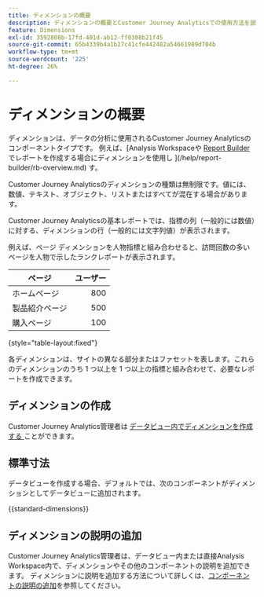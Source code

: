 ```yaml
---
title: ディメンションの概要
description: ディメンションの概要とCustomer Journey Analyticsでの使用方法を説明します
feature: Dimensions
exl-id: 3592808b-17fd-401d-ab12-ff0308b21f45
source-git-commit: 65b4339b4a1b27c41cfe442482a54661989d704b
workflow-type: tm+mt
source-wordcount: '225'
ht-degree: 26%

---
```


# ディメンションの概要

ディメンションは、データの分析に使用されるCustomer Journey Analyticsのコンポーネントタイプです。 例えば、[Analysis Workspaceや [Report Builder](/help/analysis-workspace/home.md) でレポートを作成する場合にディメンションを使用し ](/help/report-builder/rb-overview.md) す。

Customer Journey Analyticsのディメンションの種類は無制限です。値には、数値、テキスト、オブジェクト、リストまたはすべてが混在する場合があります。

Customer Journey Analyticsの基本レポートでは、指標の列（一般的には数値）に対する、ディメンションの行（一般的には文字列値）が表示されます。

例えば、ページ ディメンションを人物指標と組み合わせると、訪問回数の多いページを人物で示したランクレポートが表示されます。

| ページ | ユーザー |
| --- | ---: |
| ホームページ | 800 |
| 製品紹介ページ | 500 |
| 購入ページ | 100 |

{style="table-layout:fixed"}

各ディメンションは、サイトの異なる部分またはファセットを表します。これらのディメンションのうち 1 つ以上を 1 つ以上の指標と組み合わせて、必要なレポートを作成できます。


## ディメンションの作成

Customer Journey Analytics管理者は [ データビュー内でディメンションを作成する ](/help/data-views/create-dataview.md#components) ことができます。

## 標準寸法

データビューを作成する場合、デフォルトでは、次のコンポーネントがディメンションとしてデータビューに追加されます。

{{standard-dimensions}}


## ディメンションの説明の追加

Customer Journey Analytics管理者は、データビュー内または直接Analysis Workspace内で、ディメンションやその他のコンポーネントの説明を追加できます。 ディメンションに説明を追加する方法について詳しくは、[コンポーネントの説明の追加](/help/components/add-component-descriptions.md)を参照してください。
